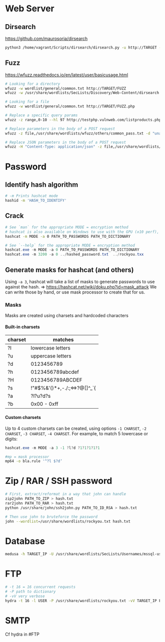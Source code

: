 # Web Server
## Dirsearch
https://github.com/maurosoria/dirsearch

```bash
python3 /home/vagrant/Scripts/dirsearch/dirsearch.py -u http://TARGET -e php --exclude-status 403,401
```

## Fuzz
https://wfuzz.readthedocs.io/en/latest/user/basicusage.html

```bash
# Looking for a directory
wfuzz -w wordlist/general/common.txt http://TARGET/FUZZ
wfuzz -w /usr/share/wordlists/SecLists/Discovery/Web-Content/dirsearch.txt http://TARGET/FUZZ

# Looking for a file
wfuzz -w wordlist/general/common.txt http://TARGET/FUZZ.php

# Replace a specific query params
wfuzz -z range,0-10 --hl 97 http://testphp.vulnweb.com/listproducts.php?cat=FUZZ

# Replace parameters in the body of a POST request
wfuzz -z file,/usr/share/wordlists/wfuzz/others/common_pass.txt -d "uname=admin&pass=FUZZ" http://TARGET

# Replace JSON parameters in the body of a POST request
wfuzz -H "Content-Type: application/json" -z file,/usr/share/wordlists/SecLists/Passwords/Common-Credentials/best1050.txt -d '{"email":"EMAIL_ADRESS","password":"FUZZ"}' http://TARGET
```

# Password
## Identify hash algorithm
```bash
# -m Prints hashcat mode
hashid -m 'HASH_TO_IDENTIFY'
```

## Crack
```bash
# See `man` for the appropriate MODE = encryption method
# hashcat is also available on Windows to use with the GPU (x10 perf), along with crackstation.lst for a huge dictionary
hashcat -m MODE -a 0 PATH_TO_PASSWORDS PATH_TO_DICTIONARY
```

```powershell
# See `--help` for the appropriate MODE = encryption method
hashcat.exe -m MODE -a 0 PATH_TO_PASSWORDS PATH_TO_DICTIONARY
hashcat.exe -m 3200 -a 0 ../hashed_password.txt  ../rockyou.txx
```

## Generate masks for hashcat (and others)
Using `-a 3`, hashcat will take a list of masks to generate passwords to use against the hash. => https://hashcat.net/wiki/doku.php?id=mask_attack
We can write those by hand, or use mask processor to create that for us.

### Masks
Masks are created using charsets and hardcoded characters

#### Built-in charsets
| charset | matches                           |
| ------- | --------------------------------- |
| ?l      | lowercase letters                 |
| ?u      | uppercase letters                 |
| ?d      | 0123456789                        |
| ?h      | 0123456789abcdef                  |
| ?H      | 0123456789ABCDEF                  |
| ?s      |  !"#$%&'()*+,-./:;<=>?@[\]^_`{|}~ |
| ?a      | ?l?u?d?s                          |
| ?b      | 0x00 - 0xff                       |

#### Custom charsets
Up to 4 custom charsets can be created, using options `-1 CHARSET`, `-2 CHARSET`, `-3 CHARSET`, `-4 CHARSET`.
For example, to match 5 lowercase or digits:
```powershell
hashcat.exe -m MODE -a 3 -1 ?l?d ?1?1?1?1?1
```

```bash
#mp = mask processor
mp64 -o bla.rule '^?l $?d‘
```

# Zip / RAR / SSH password
```bash
# First, extract/reformat in a way that john can handle
zip2john PATH_TO_ZIP > hash.txt
rar2john PATH_TO_RAR > hash.txt
python /usr/share/john/ssh2john.py PATH_TO_ID_RSA > hash.txt

# Then use john to bruteforce the password
john --wordlist=/usr/share/wordlists/rockyou.txt hash.txt
```

# Database
```bash
medusa -h TARGET_IP -U /usr/share/wordlists/SecLists/Usernames/mssql-usernames-nansh0u-guardicore.txt -P M3g4c0rp123 -O medusaOutput.txt -M mssql
```

# FTP
```bash
# -t 16 = 16 concurrent requests
# -P path to dictionary
# -vV very verbose
hydra -t 16 -l USER -P /usr/share/wordlists/rockyou.txt -vV TARGET_IP PROTOCOL
```

# SMTP
Cf hydra in #FTP